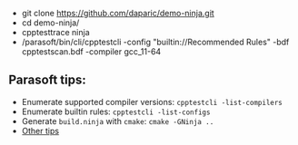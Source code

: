 
- git clone https://github.com/daparic/demo-ninja.git
- cd demo-ninja/
- cpptesttrace ninja
- /parasoft/bin/cli/cpptestcli -config "builtin://Recommended Rules" -bdf cpptestscan.bdf -compiler gcc_11-64

## Parasoft tips:
- Enumerate supported compiler versions: `cpptestcli -list-compilers`
- Enumerate builtin rules: `cpptestcli -list-configs`
- Generate `build.ninja` with `cmake`: `cmake -GNinja ..`
- [Other tips](https://gist.github.com/daparic/16c3f7baa8cbceb7bb94a6c6774152fa)

